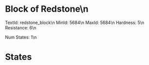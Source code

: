 # Block of Redstone\n
TextId: redstone_block\n
MinId: 5684\n
MaxId: 5684\n
Hardness: 5\n
Resistance: 6\n

Num States: 1\n
# States
```

```